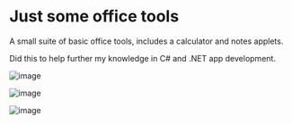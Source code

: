 # Just some office tools
A small suite of basic office tools, includes a calculator and notes applets. 

Did this to help further my knowledge in C# and .NET app development.

![image](https://github.com/user-attachments/assets/4feb3508-6565-4397-9bb7-963a96bf5c9a)

![image](https://github.com/user-attachments/assets/b5f7ab9d-ab61-45e3-aee4-e18dca27df38)

![image](https://github.com/user-attachments/assets/69e9ee12-554a-4b7a-bf25-a815ba2a53e1)
